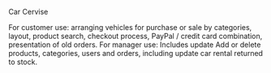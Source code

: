 [](https://funoldgames.netlify.app/index.html)
Car Cervise

For customer use: arranging vehicles for purchase or sale by categories, layout, product search, checkout process, PayPal / credit card combination, presentation of old orders. For manager use: Includes update Add or delete products, categories, users and orders, including update car rental returned to stock.
